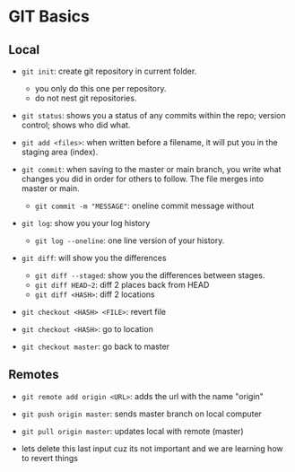 # GIT Basics

## Local

- `git init`: create git repository in current folder.
	- you only do this one per repository.
	- do not nest git repositories.
- `git status`: shows you a status of any commits within the repo; 
		version control; shows who did what.
- `git add <files>`: when written before a filename, it will put you in
		the staging area (index).
- `git commit`: when saving to the master or main branch, 
		you write what changes you did in order for
	        others to follow. The file merges into master or main.
	- `git commit -m "MESSAGE"`: oneline commit message without 
- `git log`: show you your log history
	- `git log --oneline`: one line version of your history.

- `git diff`: will show you the differences
	- `git diff --staged`: show you the differences between stages.
	- `git diff HEAD~2`: diff 2 places back from HEAD
	- `git diff <HASH>`: diff 2 locations
- `git checkout <HASH> <FILE>`: revert file
- `git checkout <HASH>`: go to location
- `git checkout master`: go back to master

## Remotes

- `git remote add origin <URL>`: adds the url with the name "origin"

- `git push origin master`: sends master branch on local computer 
- `git pull origin master`: updates local with remote (master)
- lets delete this last input cuz its not important and we are learning 
	how to revert things
